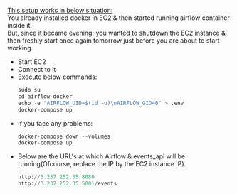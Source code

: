 
<ins>This setup works in below situation:</ins></br>
You already installed docker in EC2 & then started running airflow container inside it.</br>
But, since it became evening; you wanted to shutdown the EC2 instance & then freshly start once again tomorrow just before you are about to start working.</br>

- Start EC2
- Connect to it
- Execute below commands:
  ```python
  sudo su
  cd airflow-docker
  echo -e "AIRFLOW_UID=$(id -u)\nAIRFLOW_GID=0" > .env
  docker-compose up
  ```
- If you face any problems:
  ```python
  docker-compose down --volumes
  docker-compose up
  ```
- Below are the URL's at which Airflow & events_api will be running(Ofcourse, replace the IP by the EC2 instance IP).
  ```python
  http://3.237.252.35:8080
  http://3.237.252.35:5001/events
  ```
